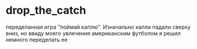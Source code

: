 # drop_the_catch
переделанная игра "поймай каплю". Изначально капли падали сверху вниз,
но ввиду моего увлечения американским футболом я решил немного переделать ее
